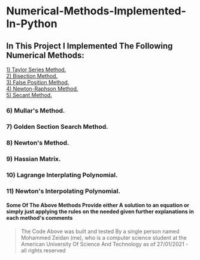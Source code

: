 # Numerical-Methods-Implemented-In-Python
## In This Project I Implemented The Following Numerical Methods:
<a href="https://github.com/Mezo0099/Numerical-Methods/blob/main/1-Taylor-Series.py" target=”_blank” >1) Taylor Series Method. </a></br>
<a href="https://github.com/Mezo0099/Numerical-Methods/blob/main/2-Bisection-Method.py" target=”_blank” > 2) Bisection Method. </a></br>
<a href="https://github.com/Mezo0099/Numerical-Methods/blob/main/3-False-Position-Method.py" target=”_blank” > 3) False Position Method. </a></br>
<a href="https://github.com/Mezo0099/Numerical-Methods/blob/main/4-Newton-Raphson-Method.py" target=”_blank” > 4) Newton-Raphson Method. </a></br>
<a href="https://github.com/Mezo0099/Numerical-Methods/blob/main/5-Secant-Method.py" target=”_blank” > 5) Secant Method. </a></br>
### 6) Mullar's Method.
### 7) Golden Section Search Method.
### 8) Newton's Method.
### 9) Hassian Matrix.
### 10) Lagrange Interplating Polynomial.
### 11) Newton's Interpolating Polynomial.

#### Some Of The Above Methods Provide either A solution to an equation or simply just applying the rules on the needed given further explanations in each method's comments 
<blockquote>
  <p>The Code Above was built and tested By a single person named Mohammed Zeidan (me), who is a computer science student at the American University Of Science And Technology as of 27/01/2021 - all rights reserved</p>
</blockquote>

